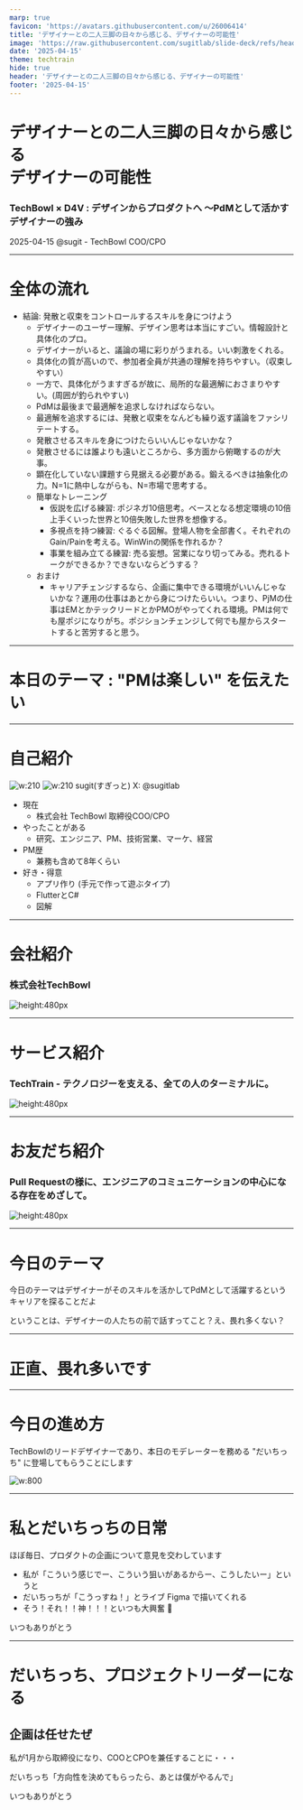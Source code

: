```yaml
---
marp: true
favicon: 'https://avatars.githubusercontent.com/u/26006414'
title: 'デザイナーとの二人三脚の日々から感じる、デザイナーの可能性'
image: 'https://raw.githubusercontent.com/sugitlab/slide-deck/refs/heads/main/slides/ogps/design-to-product.png'
date: '2025-04-15'
theme: techtrain
hide: true
header: 'デザイナーとの二人三脚の日々から感じる、デザイナーの可能性'
footer: '2025-04-15'
---
```


<!-- _class: title2 -->
# デザイナーとの二人三脚の日々から感じる </br> デザイナーの可能性 
### TechBowl × D4V : デザインからプロダクトへ 〜PdMとして活かすデザイナーの強み
2025-04-15
@sugit - TechBowl COO/CPO

---

# 全体の流れ

- 結論: 発散と収束をコントロールするスキルを身につけよう
  - デザイナーのユーザー理解、デザイン思考は本当にすごい。情報設計と具体化のプロ。
  - デザイナーがいると、議論の場に彩りがうまれる。いい刺激をくれる。
  - 具体化の質が高いので、参加者全員が共通の理解を持ちやすい。（収束しやすい）
  - 一方で、具体化がうますぎるが故に、局所的な最適解におさまりやすい。(周囲が釣られやすい)
  - PdMは最後まで最適解を追求しなければならない。
  - 最適解を追求するには、発散と収束をなんども繰り返す議論をファシリテートする。
  - 発散させるスキルを身につけたらいいんじゃないかな？
  - 発散させるには誰よりも遠いところから、多方面から俯瞰するのが大事。
  - 顕在化していない課題すら見据える必要がある。鍛えるべきは抽象化の力。N=1に熱中しながらも、N=市場で思考する。
  - 簡単なトレーニング
    - 仮説を広げる練習: ポジネガ10倍思考。ベースとなる想定環境の10倍上手くいった世界と10倍失敗した世界を想像する。
    - 多視点を持つ練習: ぐるぐる図解。登場人物を全部書く。それぞれのGain/Painを考える。WinWinの関係を作れるか？
    - 事業を組み立てる練習: 売る妄想。営業になり切ってみる。売れるトークができるか？できないならどうする？
  - おまけ
    - キャリアチェンジするなら、企画に集中できる環境がいいんじゃないかな？運用の仕事はあとから身につけたらいい。つまり、PjMの仕事はEMとかテックリードとかPMOがやってくれる環境。PMは何でも屋ポジになりがち。ポジションチェンジして何でも屋からスタートすると苦労すると思う。

---

<!-- paginate: true -->
<!-- _class: subtitle riku salute -->

# 本日のテーマ : "PMは楽しい" を伝えたい

---

# 自己紹介

<div class="columns-3">

<div class="row">

![w:210](./assets/sugitlab.png)
![w:210](./assets/profile.png)
sugit(すぎっと)
X: @sugitlab

</div>

<div>


- 現在
  - 株式会社 TechBowl 取締役COO/CPO
- やったことがある
    - 研究、エンジニア、PM、技術営業、マーケ、経営
- PM歴
  - 兼務も含めて8年くらい
- 好き・得意
  - アプリ作り (手元で作って遊ぶタイプ)
  - FlutterとC#
  - 図解

</div>
</div>

---

# 会社紹介

### 株式会社TechBowl

![height:480px](./assets/mission.png)

---

# サービス紹介

### TechTrain - テクノロジーを支える、全ての人のターミナルに。

![height:480px](./assets/service.png)

---

# お友だち紹介

### Pull Requestの様に、エンジニアのコミュニケーションの中心になる存在をめざして。

![height:480px](./assets/puru-and-riku.png)

---

# 今日のテーマ

<div class="puru-bubble">
<p>今日のテーマはデザイナーがそのスキルを活かしてPdMとして活躍するというキャリアを探ることだよ</p>
</div>
 
<div class="riku-bubble">
<p>ということは、デザイナーの人たちの前で話すってこと？え、畏れ多くない？</p>
</div>
 

---

<!-- _class: subtitle -->

# 正直、畏れ多いです

---

# 今日の進め方

TechBowlのリードデザイナーであり、本日のモデレーターを務める
"だいちっち" に登場してもらうことにします

![w:800](https://assets.st-note.com/img/1728033997-GwPKcqtmNlF3d0bek7SQvnVs.jpg?width=4000&height=4000&fit=bounds&format=jpg&quality=90)

---

# 私とだいちっちの日常

ほぼ毎日、プロダクトの企画について意見を交わしています

- 私が「こういう感じでー、こういう狙いがあるからー、こうしたいー」というと
- だいちっちが「こうっすね！」とライブ Figma で描いてくれる
- そう！それ！！神！！！といつも大興奮 :tada:

<div class="puru-bubble lovely">
<p>いつもありがとう</p>
</div>

---

# だいちっち、プロジェクトリーダーになる

## 企画は任せたぜ

私が1月から取締役になり、COOとCPOを兼任することに・・・

だいちっち「方向性を決めてもらったら、あとは僕がやるんで」


<div class="right-bubble daichi">
<p>いつもありがとう</p>
</div>

